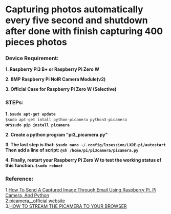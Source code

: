 # Capturing photos automatically every five second and shutdown after done with finish capturing 400 pieces photos 

### Device Requirement:

**1. Raspberry Pi3 B+ or Raspberry Pi Zero W**

**2. 8MP Raspberry Pi NoIR Camera Module(v2)**

**3. Official Case for Raspberry Pi Zero W (Selective)**


### STEPs:

**1. `$sudo apt-get update`**<br/>
     `$sudo apt-get intall python-picamera python3-picamera`**<br/>
     or`$sudo pip install picamera`**<br/>

**2. Create a python program "pi3_picamera.py"**

**3. The last step is that: `$sudo nano ~/.config/lxsession/LXDE-pi/autostart` Then add a line of script: `@sh /home/pi/pi3camera/picamera.py`**

**4. Finally, restart your Raspberry Pi Zero W to test the working status of this function.  `$sudo reboot`**


### Reference:

1.[How To Send A Captured Image Through Email Using Raspberry Pi, Pi Camera, And Python](https://www.c-sharpcorner.com/article/how-to-send-the-captured-an-image-through-the-mail-using-raspberry-pi-and-python/)
<br/>
2.[picamera__official website](https://picamera.readthedocs.io/en/release-1.10/api_camera.html)
<br/>
3.[HOW TO STREAM THE PICAMERA TO YOUR BROWSER](https://desertbot.io/blog/how-to-stream-the-picamera)
<br/>

